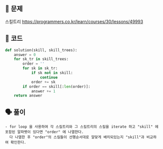 ## 🚨 문제

스킬트리 <https://programmers.co.kr/learn/courses/30/lessons/49993>

## 🧩 코드

```python
def solution(skill, skill_trees):
    answer = 0
    for sk_tr in skill_trees:
        order = ''
        for sk in sk_tr:
            if sk not in skill:
                continue
            order += sk
        if order == skill[:len(order)]:
            answer += 1
    return answer
```

## 🗣 풀이
```
- for loop 을 사용하여 각 스킬트리와 그 스킬트리의 스킬을 iterate 하고 "skill" 에 포함된 알파벳이 있다면 "order" 에 나열한다. 
  다 나열한 후 "order"의 스킬들이 선행순서대로 알맞게 배치되있는지 "skill"과 비교하여 확인한다.
```
